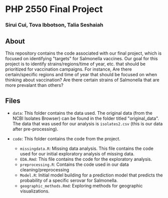 # PHP 2550 Final Project

### Sirui Cui, Tova Ibbotson, Talia Seshaiah


## About 
This repository contains the code associated with our final project, which is focused on identifying "targets" for Salmonella vaccines. Our goal for this project is to identify strains/regions/time of year, etc. that should be prioritized for vaccination campaigns. For instance, Are there certain/specific regions and time of year that should be focused on when thinking about vaccination? Are there certain strains of Salmonella that are more prevalant than others?

## Files

- `data`: This folder contains the data used. The original data (from the NCBI Isolates Browser) can be found in the folder titled "original_data". The data that was used for our analysis is `isolates2.csv` (this is our data after pre-processing). 

- `code`: This folder contains the code from the project. 
  - `missingdata.R`: Missing data analysis. This file contains the code used for our initial exploratory analysis of missing data.
  - `EDA.Rmd`: This file contains the code for the exploratory analysis.
  - `preprocessing.R`: Contains the code used in our data cleaning/preprocessing
  - `Model.R`: Initial model building for a prediction model that predicts the probability of a specific serovar for Salmonella. 
  - `geographic_methods.Rmd`: Exploring methods for geographic visualizations.
